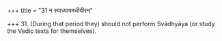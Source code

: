 +++
title = "31 न स्वाध्यायमधीयीरन्"

+++
31. (During that period they) should not perform Svādhyāya (or study the Vedic texts for themselves).
